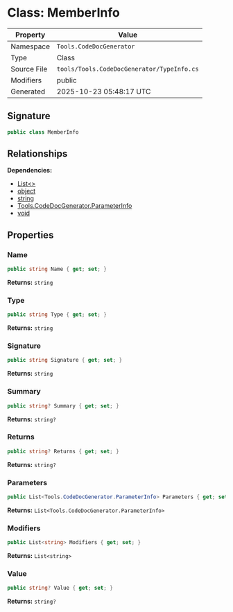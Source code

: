 # Class: MemberInfo

| Property | Value |
|----------|-------|
| Namespace | `Tools.CodeDocGenerator` |
| Type | Class |
| Source File | `tools/Tools.CodeDocGenerator/TypeInfo.cs` |
| Modifiers | public |
| Generated | 2025-10-23 05:48:17 UTC |

## Signature

```csharp
public class MemberInfo
```

## Relationships

**Dependencies:**
- [List<>](List__.md)
- [object](object.md)
- [string](string.md)
- [Tools.CodeDocGenerator.ParameterInfo](Tools.CodeDocGenerator.ParameterInfo.md)
- [void](void.md)

## Properties

### Name

```csharp
public string Name { get; set; }
```

**Returns:** `string`

### Type

```csharp
public string Type { get; set; }
```

**Returns:** `string`

### Signature

```csharp
public string Signature { get; set; }
```

**Returns:** `string`

### Summary

```csharp
public string? Summary { get; set; }
```

**Returns:** `string?`

### Returns

```csharp
public string? Returns { get; set; }
```

**Returns:** `string?`

### Parameters

```csharp
public List<Tools.CodeDocGenerator.ParameterInfo> Parameters { get; set; }
```

**Returns:** `List<Tools.CodeDocGenerator.ParameterInfo>`

### Modifiers

```csharp
public List<string> Modifiers { get; set; }
```

**Returns:** `List<string>`

### Value

```csharp
public string? Value { get; set; }
```

**Returns:** `string?`

